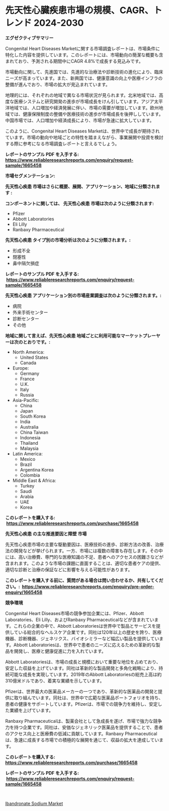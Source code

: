 <p><h1>先天性心臓疾患市場の規模、CAGR、トレンド 2024-2030</h1></p><p><strong>エグゼクティブサマリー</strong></p>
<p><p>Congenital Heart Diseases Marketに関する市場調査レポートは、市場条件に特化した内容を提供しています。このレポートには、市場動向の簡潔な概要も含まれており、予測される期間中にCAGR 4.8%で成長する見込みです。</p><p>市場動向に関して、先進国では、先進的な治療法や診断技術の進化により、臨床ニーズが高まっています。また、新興国では、健康意識の向上や医療インフラの整備が進んでおり、市場の拡大が見込まれています。</p><p>地理的には、それぞれの地域で異なる市場状況が見られます。北米地域では、高度な医療システムと研究開発の進歩が市場成長をけん引しています。アジア太平洋地域では、人口増加や経済発展に伴い、市場の需要が増加しています。欧州地域では、健康保険制度の整備や医療技術の進歩が市場成長を後押ししています。中国市場では、人口増加や経済成長により、市場が急速に拡大しています。</p><p>このように、Congenital Heart Diseases Marketは、世界中で成長が期待されています。市場の動向や地域ごとの特性を踏まえながら、事業展開や投資を検討する際に参考になる市場調査レポートと言えるでしょう。</p></p>
<p><strong>レポートのサンプル PDF を入手する: <a href="https://www.reliableresearchreports.com/enquiry/request-sample/1665458">https://www.reliableresearchreports.com/enquiry/request-sample/1665458</a></strong></p>
<p><strong>市場セグメンテーション:</strong></p>
<p><strong> 先天性心疾患 市場はさらに概要、展開、アプリケーション、地域に分類されます :</strong></p>
<p><strong>コンポーネントに関しては、 先天性心疾患 市場は次のように分類されます: &nbsp;</strong></p>
<p><ul><li>Pfizer</li><li>Abbott Laboratories</li><li>Eli Lilly</li><li>Ranbaxy Pharmaceutical</li></ul></p>
<p><strong> 先天性心疾患 タイプ別の市場分析は次のように分類されます。:</strong></p>
<p><ul><li>形成不全</li><li>閉塞性</li><li>鼻中隔欠損症</li></ul></p>
<p><strong>レポートのサンプル PDF を入手する: &nbsp;<a href="https://www.reliableresearchreports.com/enquiry/request-sample/1665458">https://www.reliableresearchreports.com/enquiry/request-sample/1665458</a></strong></p>
<p><strong> 先天性心疾患 アプリケーション別の市場産業調査は次のように分類されます。:</strong></p>
<p><ul><li>病院</li><li>外来手術センター</li><li>診断センター</li><li>その他</li></ul></p>
<p><strong>地域に関して言えば、先天性心疾患 地域ごとに利用可能なマーケットプレーヤーは次のとおりです。:</strong></p>
<p><ul>
    <li>
        North America:
        <ul>
            <li>United States</li>
            <li>Canada</li>
        </ul>
    </li>
    <li>
        Europe:
        <ul>
            <li>Germany</li>
            <li>France</li>
            <li>U.K.</li>
            <li>Italy</li>
            <li>Russia</li>
        </ul>
    </li>
    <li>
        Asia-Pacific:
        <ul>
            <li>China</li>
            <li>Japan</li>
            <li>South Korea</li>
            <li>India</li>
            <li>Australia</li>
            <li>China Taiwan</li>
            <li>Indonesia</li>
            <li>Thailand</li>
            <li>Malaysia</li>
        </ul>
    </li>
    <li>
        Latin America:
        <ul>
            <li>Mexico</li>
            <li>Brazil</li>
            <li>Argentina Korea</li>
            <li>Colombia</li>
        </ul>
    </li>
    <li>
        Middle East & Africa:
        <ul>
            <li>Turkey</li>
            <li>Saudi</li>
            <li>Arabia</li>
            <li>UAE</li>
            <li>Korea</li>
        </ul>
    </li>
    </ul></p>
<p><strong>このレポートを購入する: &nbsp;<a href="https://www.reliableresearchreports.com/purchase/1665458">https://www.reliableresearchreports.com/purchase/1665458</a></strong></p>
<p><strong>先天性心疾患 の主な推進要因と障壁 市場</strong></p>
<p><p>先天性心疾患市場の主要な駆動要因は、医療技術の進歩、診断方法の改善、治療法の開発などが挙げられます。一方、市場には複数の障害も存在します。その中には、高い治療費、専門的な医療知識の不足、患者へのアクセスの困難さなどが含まれます。このような市場の課題に直面することは、適切な患者ケアの提供、適切な診断と治療の保証などに影響を与える可能性があります。</p></p>
<p><strong>このレポートを購入する前に、質問がある場合は問い合わせるか、共有してください。:&nbsp; <a href="https://www.reliableresearchreports.com/enquiry/pre-order-enquiry/1665458">https://www.reliableresearchreports.com/enquiry/pre-order-enquiry/1665458</a></strong></p>
<p><strong>競争環境</strong></p>
<p><p>Congenital Heart Diseases市場の競争参加企業には、Pfizer、Abbott Laboratories、Eli Lilly、およびRanbaxy Pharmaceuticalなどが含まれています。これらの企業の中で、Abbott Laboratoriesは世界中で製品とサービスを提供している総合的なヘルスケア企業です。同社は120年以上の歴史を誇り、医療機器、診断機器、ジェネリクス、バイオシミラーなど幅広い製品を提供しています。Abbott Laboratoriesは、世界中で患者のニーズに応えるための革新的な製品を開発し、医療と健康促進に力を入れています。</p><p>Abbott Laboratoriesは、市場の成長と規模において重要な地位を占めており、安定した収益を上げています。同社は革新的な製品開発と多角化戦略により、持続可能な成長を実現しています。2019年のAbbott Laboratoriesの総売上高は約310億米ドルであり、着実な業績を示しています。</p><p>Pfizerは、世界最大の医薬品メーカーの一つであり、革新的な医薬品の開発と提供に取り組んでいます。同社は、世界中で広範な医薬品ポートフォリオを持ち、患者の健康をサポートしています。Pfizerは、市場での競争力を維持し、安定した業績を上げています。</p><p>Ranbaxy Pharmaceuticalは、製薬会社として急成長を遂げ、市場で強力な競争力を持つ企業です。同社は、安価なジェネリック医薬品を提供することで、患者のアクセス向上と医療費の低減に貢献しています。Ranbaxy Pharmaceuticalは、急速に成長する市場での積極的な展開を通じて、収益の拡大を達成しています。</p></p>
<p><strong>このレポートを購入する: &nbsp; <a href="https://www.reliableresearchreports.com/purchase/1665458">https://www.reliableresearchreports.com/purchase/1665458</a></strong></p>
<p><strong>レポートのサンプル PDF を入手する: &nbsp;<a href="https://www.reliableresearchreports.com/enquiry/request-sample/1665458">https://www.reliableresearchreports.com/enquiry/request-sample/1665458</a></strong><strong></strong></p>
<p>&nbsp;</p>
<p><p><a href="https://crocus-run-b5a.notion.site/Ibandronate-Sodium-Market-Share-Market-New-Trends-Analysis-Report-By-Type-By-Application-By-End--26a64bb24af2481780421a16142b5590">Ibandronate Sodium Market</a></p></p>